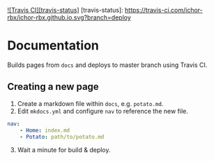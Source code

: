 [![Travis CI][travis-status]](https://travis-ci.com/ichor-rbx/ichor-rbx.github.io)
[travis-status]: https://travis-ci.com/ichor-rbx/ichor-rbx.github.io.svg?branch=deploy

# Documentation
Builds pages from `docs` and deploys to master branch using Travis CI.

## Creating a new page
1. Create a markdown file within `docs`, e.g. `potato.md`.
2. Edit `mkdocs.yml` and configure `nav` to reference the new file.
```yml
nav:
    - Home: index.md
    - Potato: path/to/potato.md
```
3. Wait a minute for build & deploy.